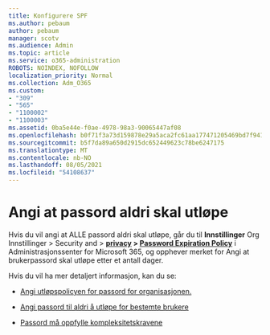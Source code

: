 ```yaml
---
title: Konfigurere SPF
ms.author: pebaum
author: pebaum
manager: scotv
ms.audience: Admin
ms.topic: article
ms.service: o365-administration
ROBOTS: NOINDEX, NOFOLLOW
localization_priority: Normal
ms.collection: Adm_O365
ms.custom:
- "309"
- "565"
- "1100002"
- "1100003"
ms.assetid: 0ba5e44e-f0ae-4978-98a3-90065447af08
ms.openlocfilehash: b0f71f3a73d159878e29a5aca2fc61aa177471205469bd7f941daf2a67bdcb68
ms.sourcegitcommit: b5f7da89a650d2915dc652449623c78be6247175
ms.translationtype: MT
ms.contentlocale: nb-NO
ms.lasthandoff: 08/05/2021
ms.locfileid: "54108637"
---
```

# <a name="set-passwords-to-never-expire"></a>Angi at passord aldri skal utløpe

Hvis du vil angi at ALLE passord aldri skal utløpe, går du til **Innstillinger** Org Innstillinger > Security and  >  **[privacy](https://portal.office.com/adminportal/home#/settings/security)  >  [Password Expiration Policy](https://portal.microsoft.com/Adminportal/Home#/Settings/SecurityPrivacy/:/Settings/L1/PasswordPolicy)** i Administrasjonssenter for Microsoft 365, og opphever merket for Angi at brukerpassord skal utløpe etter et antall dager.
  
Hvis du vil ha mer detaljert informasjon, kan du se:

- [Angi utløpspolicyen for passord for organisasjonen.](https://docs.microsoft.com/microsoft-365/admin/manage/set-password-expiration-policy)
  
- [Angi passord til aldri å utløpe for bestemte brukere](https://docs.microsoft.com/microsoft-365/admin/add-users/set-password-to-never-expire)

- [Passord må oppfylle kompleksitetskravene](https://docs.microsoft.com/windows/security/threat-protection/security-policy-settings/password-must-meet-complexity-requirements)
  